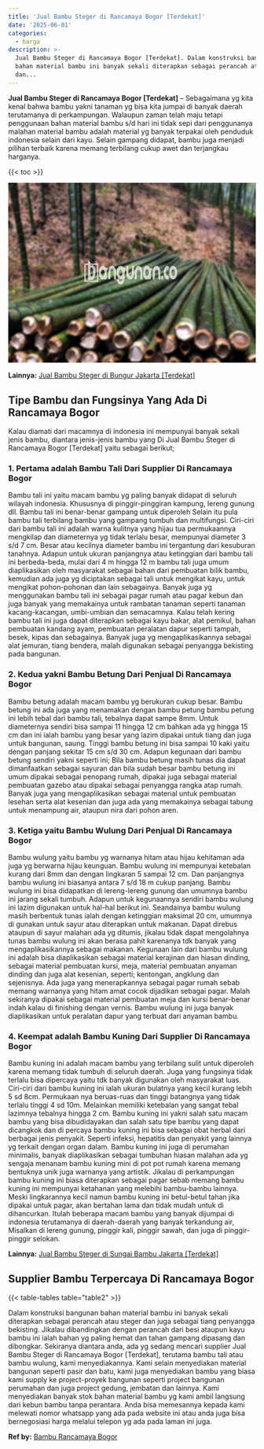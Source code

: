 ```yaml
---
title: 'Jual Bambu Steger di Rancamaya Bogor [Terdekat]'
date: '2025-06-01'
categories:
  - harga
description: >-
  Jual Bambu Steger di Rancamaya Bogor [Terdekat]. Dalam konstruksi bangunan
  bahan material bambu ini banyak sekali diterapkan sebagai perancah atau steger
  dan...
---
```


**Jual Bambu Steger di Rancamaya Bogor \[Terdekat\]** – Sebagaimana yg kita kenal bahwa bambu yakni tanaman yg bisa kita jumpai di banyak daerah terutamanya di perkampungan. Walaupun zaman telah maju tetapi penggunaan bahan material bambu s/d hari ini tidak sepi dari penggunanya malahan material bambu adalah material yg banyak terpakai oleh penduduk indonesia selain dari kayu. Selain gampang didapat, bambu juga menjadi pilihan terbaik karena memang terbilang cukup awet dan terjangkau harganya.

{{< toc >}}

![Jual Bambu Steger di Rancamaya Bogor [Terdekat]](/images/jual-bambu-tali-07.png)

**Lainnya:** [Jual Bambu Steger di Bungur Jakarta \[Terdekat\]](https://bambu.bangunan.co/jual-bambu-steger-di-bungur-jakarta-terdekat/)

## Tipe Bambu dan Fungsinya Yang Ada Di Rancamaya Bogor

Kalau diamati dari macamnya di indonesia ini mempunyai banyak sekali jenis bambu, diantara jenis-jenis bambu yang Di Jual Bambu Steger di Rancamaya Bogor \[Terdekat\] yaitu sebagai berikut;

### 1\. Pertama adalah Bambu Tali Dari Supplier Di Rancamaya Bogor

Bambu tali ini yaitu macam bambu yg paling banyak didapat di seluruh wilayah indonesia. Khususnya di pinggir-pinggiran kampung, lereng gunung dll. Bambu tali ini benar-benar gampang untuk diperoleh Selain itu pula bambu tali terbilang bambu yang gampang tumbuh dan multifungsi. Ciri-ciri dari bambu tali ini adalah warna kulitnya yang hijau tua permukaannya mengkilap dan diameternya yg tidak terlalu besar, mempunyai diameter 3 s/d 7 cm. Besar atau kecilnya diameter bambu ini tergantung dari kesuburan tanahnya. Adapun untuk ukuran panjangnya atau ketinggian dari bambu tali ini berbeda-beda, mulai dari 4 m hingga 12 m bambu tali juga umum diaplikasikan oleh masyarakat sebagai bahan dari pembuatan bilik bambu, kemudian ada juga yg diciptakan sebagai tali untuk mengikat kayu, untuk mengikat pohon-pohonan dan lain sebagainya. Banyak juga yg menggunakan bambu tali ini sebagai pagar rumah atau pagar kebun dan juga banyak yang memakainya untuk rambatan tanaman seperti tanaman kacang-kacangan, umbi-umbian dan semacamnya. Kalau telah kering bambu tali ini juga dapat diterapkan sebagai kayu bakar, alat pemikul, bahan pembuatan kandang ayam, pembuatan peralatan dapur seperti tampah, besek, kipas dan sebagainya. Banyak juga yg mengaplikasikannya sebagai alat jemuran, tiang bendera, malah digunakan sebagai penyangga bekisting pada bangunan.

### 2\. Kedua yakni Bambu Betung Dari Penjual Di Rancamaya Bogor

Bambu betung adalah macam bambu yg berukuran cukup besar. Bambu betung ini ada juga yang menamakan dengan bambu petung bambu petung ini lebih tebal dari bambu tali, tebalnya dapat sampe 8mm. Untuk diameternya sendiri bisa sampai 11 hingga 12 cm bahkan ada yg hingga 15 cm dan ini ialah bambu yang besar yang lazim dipakai untuk tiang dan juga untuk bangunan, saung. Tinggi bambu betung ini bisa sampai 10 kaki yaitu dengan panjang sekitar 15 cm s/d 30 cm. Adapun kegunaan dari bambu betung sendiri yakni seperti ini; Bila bambu betung masih tunas dia dapat dimanfaatkan sebagai sayuran dan bila sudah besar bambu betung ini umum dipakai sebagai penopang rumah, dipakai juga sebagai material pembuatan gazebo atau dipakai sebagai penyangga rangka atap rumah. Banyak juga yang mengaplikasikan sebagai material untuk pembuatan lesehan serta alat kesenian dan juga ada yang memakainya sebagai tabung untuk menampung air, ataupun nira dari pohon aren.

### 3\. Ketiga yaitu Bambu Wulung Dari Penjual Di Rancamaya Bogor

Bambu wulung yaitu bambu yg warnanya hitam atau hijau kehitaman ada juga yg berwarna hijau keunguan. Bambu wulung ini mempunyai ketebalan kurang dari 8mm dan dengan lingkaran 5 sampai 12 cm. Dan panjangnya bambu wulung ini biasanya antara 7 s/d 18 m cukup panjang. Bambu wulung ini bisa didapatkan di lereng-lereng gunung dan umumnya bambu ini jarang sekali tumbuh. Adapun untuk kegunaannya sendiri bambu wulung ini lazim digunakan untuk hal-hal berikut ini. Seandainya bambu wulung masih berbentuk tunas ialah dengan ketinggian maksimal 20 cm, umumnya di gunakan untuk sayur atau diterapkan untuk makanan. Dapat direbus ataupun di sayur malahan ada yg ditumis, jikalau tidak dapat mengolahnya tunas bambu wulung ini akan berasa pahit karenanya tdk banyak yang mengaplikasikannya sebagai makanan. Kegunaan lain dari bambu wulung ini adalah bisa diaplikasikan sebagai material kerajinan dan hiasan dinding, sebagai material pembuatan kursi, meja, material pembuatan anyaman dinding dan juga alat kesenian, seperti; kentongan, angklung dan sejenisnya. Ada juga yang menerapkannya sebagai pagar rumah sebab memang warnanya yang hitam amat cocok dijadikan sebagai pagar. Malah sekiranya dipakai sebagai material pembuatan meja dan kursi benar-benar indah kalau di finishing dengan vernis. Bambu wulung ini juga banyak diaplikasikan untuk peralatan dapur yang terbuat dari anyaman bambu.

### 4\. Keempat adalah Bambu Kuning Dari Supplier Di Rancamaya Bogor

Bambu kuning ini adalah macam bambu yang terbilang sulit untuk diperoleh karena memang tidak tumbuh di seluruh daerah. Juga yang fungsinya tidak terlalu bisa dipercaya yaitu tdk banyak digunakan oleh masyarakat luas. Ciri-ciri dari bambu kuning ini ialah ukuran bulatnya yang kecil kurang lebih 5 sd 8cm. Permukaan nya beruas-ruas dan tinggi batangnya yang tidak terlalu tinggi 4 sd 10m. Melainkan memiliki ketebalan yang sangat tebal lazimnya tebalnya hingga 2 cm. Bambu kuning ini yakni salah satu macam bambu yang bisa dibudidayakan dan salah satu tipe bambu yang dapat dicangkok dan di percaya bambu kuning ini bisa sebagai obat herbal dari berbagai jenis penyakit. Seperti infeksi, hepatitis dan penyakit yang lainnya yg terkait dengan organ dalam. Bambu kuning ini juga di perumahan minimalis, banyak diaplikasikan sebagai tumbuhan hiasan malahan ada yg sengaja menanam bambu kuning mini di pot pot rumah karena memang bentuknya unik juga warnanya yang artistik. Jikalau di perkampungan bambu kuning ini biasa diterapkan sebagai pagar sebab memang bambu kuning ini mempunyai ketahanan yang melebihi bambu-bambu lainnya. Meski lingkarannya kecil namun bambu kuning ini betul-betul tahan jika dipakai untuk pagar, akan bertahan lama dan tidak mudah untuk di dihancurkan. Itulah beberapa macam bambu yang banyak dijumpai di indonesia terutamanya di daerah-daerah yang banyak terkandung air, Misalkan di lereng gunung, pinggir kali, pinggir sawah, dan juga di pinggir-pinggir selokan.

**Lainnya:** [Jual Bambu Steger di Sungai Bambu Jakarta \[Terdekat\]](https://bambu.bangunan.co/jual-bambu-steger-di-sungai-bambu-jakarta-terdekat/)

## Supplier Bambu Terpercaya Di Rancamaya Bogor

{{< table-tables table="table2" >}}

Dalam konstruksi bangunan bahan material bambu ini banyak sekali diterapkan sebagai perancah atau steger dan juga sebagai tiang penyangga bekisting. Jikalau dibandingkan dengan perancah dari besi ataupun kayu bambu ini ialah bahan yg paling hemat dan tahan gampang dipasang dan dibongkar. Sekiranya diantara anda, ada yg sedang mencari supplier Jual Bambu Steger di Rancamaya Bogor \[Terdekat\], terutama bambu tali atau bambu wulung, kami menyediakannya. Kami selain menyediakan material bangunan seperti pasir dan batu, kami juga menyediakan bambu yang biasa kami supply ke project-proyek bangunan seperti project bangunan perumahan dan juga project gedung, jembatan dan lainnya. Kami menyediakan banyak stok bahan material bambu yg kami ambil langsung dari kebun bambu tanpa perantara. Anda bisa memesannya kepada kami melewati nomor whatsapp yang ada pada website ini atau anda juga bisa bernegosiasi harga melalui telepon yg ada pada laman ini juga.

**Ref by:** [Bambu Rancamaya Bogor](https://id.wikipedia.org/wiki/Bambu)
